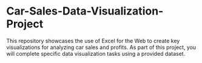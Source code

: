 # Car-Sales-Data-Visualization-Project
This repository showcases the use of Excel for the Web to create key visualizations for analyzing car sales and profits. As part of this project, you will complete specific data visualization tasks using a provided dataset. 
